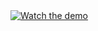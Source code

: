 <a href="https://www.youtube.com/watch?v=powWkIRCKB4" target="_blank">
  <img src="https://img.youtube.com/vi/powWkIRCKB4/0.jpg" alt="Watch the demo" />
</a>
